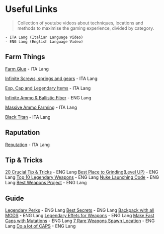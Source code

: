 # Useful Links
 > Collection of youtube videos about techniques, locations and methods to maximise the gaming experience, divided by category.

    - ITA Lang (Italian Language Video)
    - ENG Lang (English Language Video)

## Farm Things
[Farm Glue](https://www.youtube.com/watch?v=-IfwRZvYYPE&list=PLB6lCXFZuFIMZGi3KGJeQpNHOadq0TV4c) - ITA Lang

[Infinite Screws, springs and gears](https://www.youtube.com/watch?v=d-AXQcKQ2JU&list=PLB6lCXFZuFIMZGi3KGJeQpNHOadq0TV4c) - ITA Lang

[Exp, Cap and Legendary Items](https://www.youtube.com/watch?v=9Y8iNC97bqQ&list=PLB6lCXFZuFIMZGi3KGJeQpNHOadq0TV4c) - ITA Lang

[Infinite Ammo & Ballistic Fiber](https://www.youtube.com/watch?v=L5GyD301h60&list=PLB6lCXFZuFIMZGi3KGJeQpNHOadq0TV4c) - ENG Lang

[Massive Ammo Farming](https://www.youtube.com/watch?v=98G7O0I6SMI&list=PLB6lCXFZuFIMZGi3KGJeQpNHOadq0TV4c) - ITA Lang

[Black Titan](https://www.youtube.com/watch?v=oDRvJ8circ0&list=PLB6lCXFZuFIMZGi3KGJeQpNHOadq0TV4c) - ITA Lang

## Raputation
[Reputation](https://www.youtube.com/watch?v=_UW8S6VyhM8&list=PLB6lCXFZuFIMZGi3KGJeQpNHOadq0TV4c) - ITA Lang

## Tip & Tricks
[20 Crucial Tip & Tricks](https://www.youtube.com/watch?v=h6LgDylO7pg) - ENG Lang
[Best Place to Grinding(Level UP)](https://www.youtube.com/watch?v=B6bErOHbkrI) - ENG Lang
[Top 10 Legendary Weapons](https://www.youtube.com/watch?v=Nj7aOz1fZrs) - ENG Lang
[Nuke Launching Code](https://nukacrypt.com/) - ENG Lang
[Best Weapons Project](https://www.youtube.com/watch?v=GfUiKGEb7ys) - ENG Lang

## Guide
[Legendary Perks](https://www.youtube.com/watch?v=uM6gVD7kMtM) - ENG Lang
[Best Secrets](https://www.youtube.com/watch?v=IwcNTN36SOw) - ENG Lang
[Backpack with all MODS](https://www.youtube.com/watch?v=vbmVRh5qivY) - ENG Lang
[Legendary Effets for Weapons](https://www.youtube.com/watch?v=WMqMACVbj3E) - ENG Lang
[Make Fast Caps with Mutations](https://www.youtube.com/watch?v=79lr0BQ_P8A) - ENG Lang
[7 Rare Weapons Spawn Location](https://www.youtube.com/watch?v=pCOJY5VJRIo) - ENG Lang
[Do a lot of CAPS](https://www.youtube.com/watch?v=GxTydIGMRuM) - ENG Lang